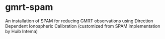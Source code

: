 # gmrt-spam
An installation of SPAM for reducing GMRT observations using Direction Dependent Ionospheric Calibration (customized from SPAM implementation by Huib Intema)
